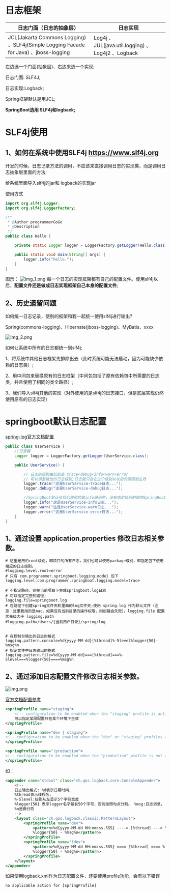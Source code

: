 
# 日志框架
| 日志门面（日志的抽象层） | 日志实现 |
|---|---|
| JCL(Jakarta Commons Logging) 、SLF4j(Simple Logging Facade for Java) 、jboss-logging | Log4j 、JUL(java.util.logging) 、Log4j2 、Logback |
左边选一个门面(抽象层)、右边来选一个实现; 

日志门面: SLF4J;

日志实现:Logback;

Spring框架默认是用JCL;

**SpringBoot选用 SLF4j和logback;**

# SLF4j使用
## 1、如何在系统中使用SLF4j https://www.slf4j.org
开发的时候，日志记录方法的调用，不应该来直接调用日志的实现类，而是调用日志抽象层里面的方法; 

给系统里面导入slf4j的jar和 logback的实现jar

使用方式
```java
import org.slf4j.Logger;
import org.slf4j.LoggerFactory;

/**
 * @Author programmerGoGo
 * @Description
 */
public class Hello {

    private static Logger logger = LoggerFactory.getLogger(Hello.class);

    public static void main(String[] args) {
        logger.info("hello.");
    }
}
```

图示：
![img_1.png](img_1.png)
每一个日志的实现框架都有自己的配置文件。使用slf4j以后，**配置文件还是做成日志实现框架自己本身的配置文件**;

## 2、历史遗留问题
如何统一日志记录，使别的框架和我一起统一使用slf4j进行输出?

Spring(commons-logging)、Hibernate(jboss-logging)、MyBatis、xxxx

![img_2.png](img_2.png)

如何让系统中所有的日志都统一到slf4j; 

1、将系统中其他日志框架先排除出去（此时系统可能无法启动，因为可能缺少依赖的日志类）; 

2、用中间包来替换原有的日志框架（中间包包括了原有依赖包中所需要的日志类，并且使用了相同的类全路径）;

3、我们导入slf4j其他的实现（对外使用的是slf4j的日志接口，但是底层实现仍然使用原有的日志实现）


# springboot默认日志配置

[spring-log官方文档配置](https://docs.spring.io/spring-boot/docs/current/reference/html/features.html#features.logging)

```java
public class UserService {
    //记录器
    Logger logger = LoggerFactory.getLogger(UserService.class);

    public UserService() {

        // 日志的级别由低到高 trace<debug<info<warn<error
        // 可以调整输出的日志级别;日志就只会在这个级别以以后的高级别生效
        logger.trace("这是UserService-trace日志...");
        logger.debug("这是UserService-debug日志...");

        //SpringBoot默认给我们使用的是info级别的，没有指定级别的就用SpringBoot默认规定的级别
        logger.info("这是UserService-info日志...");
        logger.warn("这是UserService-warn日志...");
        logger.error("这是UserService-error日志...");
    }
}
```

## 1、通过设置 application.properties 修改日志相关参数。
```properties
# 这里是用的root级别，即项目的所有日志，我们也可以使用package级别，即指定包下使用相应的日志级别。
#logging.level.root=error
# 只有 com.programmer.springboot.logging.model 包下
logging.level.com.programmer.springboot.logging.model=trace

# 不指定路径，则在当前项目下生成springboot.log日志
# 可以指定完整的路径;
logging.file=springboot.log
# 在路径下创建spring文件夹和里面的log文件夹;使用 spring.log 作为默认文件（注意：这里我用的是mac，如果没有当前目录的操作权限，则创建会失败）。logging.file 配置优先级大于 logging.path
#logging.path=/Users/{当前用户目录}/spring/log


# 在控制台输出的日志的格式
logging.pattern.console=%d{yyyy‐MM‐dd}[%thread]%‐5level%logger{50}‐%msg%n
# 指定文件中日志输出的格式
logging.pattern.file=%d{yyyy‐MM‐dd}===[%thread]===%‐5level===%logger{50}====%msg%n
```
## 2、通过添加日志配置文件修改日志相关参数。
![img.png](img.png)

[官方文档配置参考](https://docs.spring.io/spring-boot/docs/current/reference/html/features.html#features.logging.logback-extensions.profile-specific)
```xml
<springProfile name="staging">
    <!-- configuration to be enabled when the "staging" profile is active -->
    可以指定某段配置只在某个环境下生效
</springProfile>

<springProfile name="dev | staging">
<!-- configuration to be enabled when the "dev" or "staging" profiles are active -->
</springProfile>

<springProfile name="!production">
<!-- configuration to be enabled when the "production" profile is not active -->
</springProfile>
```
如：
```xml
<appender name="stdout" class="ch.qos.logback.core.ConsoleAppender">
    <!‐‐
    日志输出格式: %d表示日期时间，
    %thread表示线程名，
    %‐5level:级别从左显示5个字符宽度
    %logger{50} 表示logger名字最长50个字符，否则按照句点分割。 %msg:日志消息，
    %n是换行符
    ‐‐>
    <layout class="ch.qos.logback.classic.PatternLayout">
        <springProfile name="dev">
            <pattern>%d{yyyy‐MM‐dd HH:mm:ss.SSS} ‐‐‐‐> [%thread] ‐‐‐> %‐5level
            %logger{50} ‐ %msg%n</pattern>
        </springProfile>
        <springProfile name="!dev">
            <pattern>%d{yyyy‐MM‐dd HH:mm:ss.SSS} ==== [%thread] ==== %‐5level
            %logger{50} ‐ %msg%n</pattern>
        </springProfile>
    </layout>
</appender>
```
如果使用logback.xml作为日志配置文件，还要使用profile功能，会有以下错误 

`no applicable action for [springProfile]`

